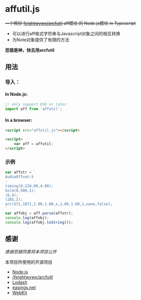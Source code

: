 # affutil.js
~~一个照抄 [feightwywx/arcfutil](https://github.com/feightwywx/arcfutil) aff模块 的 Node.js模块 in Typescript~~

* 可以进行aff格式字符串与Javascript对象之间的相互转换
* 为Note对象提供了有限的方法

**恐狼是神，快去用arcfutil**

## 用法
### 导入：
#### In Node.js:
```javascript
// only support ES6 or later
import aff from 'affutil';
```

#### In a browser:
```html
<script src="affutil.js"></script>

<script>
    var aff = affutil;
</script>
```

### 示例
```javascript
var affstr = `
AudioOffset:5
-
timing(0,210.00,4.00);
hold(0,500,1);
(0,4);
(285,2);
arc(571,1071,1.00,1.00,s,1.00,1.00,1,none,false);
`
var affobj = aff.parse(affstr);
console.log(affobj);
console.log(affobj.toString());
```

## 感谢
*感谢恐狼同意将本项目公开*

本项目所使用的开源项目
* [Node.js](https://nodejs.org/)
* [/feightwywx/arcfutil](https://github.com/feightwywx/arcfutil)
* [Lodash](https://github.com/lodash/lodash)
* [easings.net](https://easings.net/)
* [WebKit](https://webkit.org/)